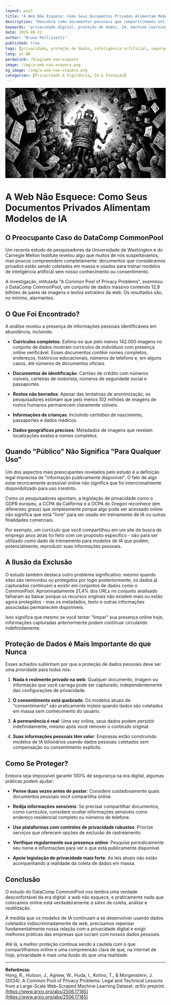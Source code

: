 ```yaml
---
layout: post
title: "A Web Não Esquece: Como Seus Documentos Privados Alimentam Modelos de IA"
description: "Descubra como documentos pessoais que compartilhamos online acabam em conjuntos de dados massivos usados para treinar IA, mesmo quando pensamos que são privados."
keywords: "privacidade digital, proteção de dados, IA, machine learning, dados pessoais, web scraping, CommonPool, LGPD"
date: 2025-08-22
author: "Bruno Pellizzetti"
published: true
tags: [privacidade, proteção de dados, inteligência artificial, segurança digital]
lang: pt-BR
permalink: /blog/web-nao-esquece
image: /img/a-web-nao-esquece.png
og_image: /img/a-web-nao-esquece.png
categories: [Privacidade & Vigilância, IA & Inovação]
---
```


![Engenharia de contexto](/img/a-web-nao-esquece.png) 

# A Web Não Esquece: Como Seus Documentos Privados Alimentam Modelos de IA

## O Preocupante Caso do DataComp CommonPool

Um recente estudo de pesquisadores da Universidade de Washington e do Carnegie Mellon Institute revelou algo que muitos de nós suspeitávamos, mas poucos compreendem completamente: documentos que consideramos privados estão sendo coletados em massa e usados para treinar modelos de inteligência artificial sem nosso conhecimento ou consentimento.

A investigação, intitulada "A Common Pool of Privacy Problems", examinou o DataComp CommonPool, um conjunto de dados massivo contendo 12,8 bilhões de pares de imagens e textos extraídos da web. Os resultados são, no mínimo, alarmantes.

## O Que Foi Encontrado?

A análise revelou a presença de informações pessoais identificáveis em abundância, incluindo:

- **Currículos completos**: Estima-se que pelo menos 142.000 imagens no conjunto de dados mostram currículos de indivíduos com presença online verificável. Esses documentos contêm nomes completos, endereços, históricos educacionais, números de telefone e, em alguns casos, até números de documentos oficiais.

- **Documentos de identificação**: Cartões de crédito com números visíveis, carteiras de motorista, números de seguridade social e passaportes.

- **Rostos não borrados**: Apesar das tentativas de anonimização, os pesquisadores estimam que pelo menos 102 milhões de imagens de rostos humanos permanecem claramente visíveis.

- **Informações de crianças**: Incluindo certidões de nascimento, passaportes e dados médicos.

- **Dados geográficos precisos**: Metadados de imagens que revelam localizações exatas e nomes completos.

## Quando "Público" Não Significa "Para Qualquer Uso"

Um dos aspectos mais preocupantes revelados pelo estudo é a definição legal imprecisa de "informação publicamente disponível". O fato de algo estar tecnicamente acessível online não significa que foi intencionalmente disponibilizado para uso irrestrito.

Como os pesquisadores apontam, a legislação de privacidade como o GDPR europeu, a CCPA da Califórnia e a OCPA do Oregon reconhece (em diferentes graus) que simplesmente porque algo pode ser acessado online não significa que está "livre" para ser usado em treinamento de IA ou outras finalidades comerciais.

Por exemplo, um currículo que você compartilhou em um site de busca de emprego anos atrás foi feito com um propósito específico - não para ser utilizado como dado de treinamento para modelos de IA que podem, potencialmente, reproduzir suas informações pessoais.

## A Ilusão da Exclusão

O estudo também destaca outro problema significativo: mesmo quando sites são removidos ou protegidos por login posteriormente, os dados já capturados continuam a existir em conjuntos de dados como o CommonPool. Aproximadamente 21,4% dos URLs no conjunto analisado falharam ao baixar porque os recursos originais não existem mais ou estão agora protegidos - mas os metadados, texto e outras informações associadas permanecem disponíveis.

Isso significa que mesmo se você tentar "limpar" sua presença online hoje, informações capturadas anteriormente podem continuar circulando indefinidamente.

## Proteção de Dados é Mais Importante do que Nunca

Esses achados sublinham por que a proteção de dados pessoais deve ser uma prioridade para todos nós:

1. **Nada é realmente privado na web**: Qualquer documento, imagem ou informação que você carrega pode ser capturado, independentemente das configurações de privacidade.

2. **O consentimento está quebrado**: Os modelos atuais de "consentimento" são praticamente inúteis quando dados são coletados em massa sem conhecimento do usuário.

3. **A permanência é real**: Uma vez online, seus dados podem persistir indefinidamente, mesmo após você remover o conteúdo original.

4. **Suas informações pessoais têm valor**: Empresas estão construindo modelos de IA bilionários usando dados pessoais coletados sem compensação ou consentimento explícito.

## Como Se Proteger?

Embora seja impossível garantir 100% de segurança na era digital, algumas práticas podem ajudar:

- **Pense duas vezes antes de postar**: Considere cuidadosamente quais documentos pessoais você compartilha online.

- **Redija informações sensíveis**: Se precisar compartilhar documentos, como currículos, considere ocultar informações sensíveis como endereço residencial completo ou números de telefone.

- **Use plataformas com controles de privacidade robustos**: Priorize serviços que oferecem opções de exclusão de rastreamento.

- **Verifique regularmente sua presença online**: Pesquise periodicamente seu nome e informações para ver o que está publicamente disponível.

- **Apoie legislação de privacidade mais forte**: As leis atuais não estão acompanhando a realidade da coleta de dados em massa.

## Conclusão

O estudo do DataComp CommonPool nos lembra uma verdade desconfortável da era digital: a web não esquece, e praticamente nada que colocamos online está verdadeiramente a salvo de coleta, análise e reutilização.

À medida que os modelos de IA continuam a se desenvolver usando dados coletados indiscriminadamente da web, precisamos repensar fundamentalmente nossa relação com a privacidade digital e exigir melhores práticas das empresas que lucram com nossos dados pessoais.

Até lá, a melhor proteção continua sendo a cautela com o que compartilhamos online e uma compreensão clara de que, na internet de hoje, privacidade é mais uma ilusão do que uma realidade.

---

**Referência:**  
Hong, R., Hutson, J., Agnew, W., Huda, I., Kohno, T., & Morgenstern, J. (2024). A Common Pool of Privacy Problems: Legal and Technical Lessons from a Large-Scale Web-Scraped Machine Learning Dataset. *arXiv preprint*. [https://www.arxiv.org/abs/2506.17185](https://www.arxiv.org/abs/2506.17185)